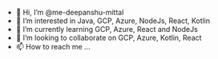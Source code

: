- 👋 Hi, I’m @me-deepanshu-mittal
- 👀 I’m interested in Java, GCP, Azure, NodeJs, React, Kotlin
- 🌱 I’m currently learning GCP, Azure, React and NodeJs
- 💞️ I’m looking to collaborate on GCP, Azure, Kotlin, React
- 📫 How to reach me ...

<!---
me-deepanshu-mittal/me-deepanshu-mittal is a ✨ special ✨ repository because its `README.md` (this file) appears on your GitHub profile.
You can click the Preview link to take a look at your changes.
--->
